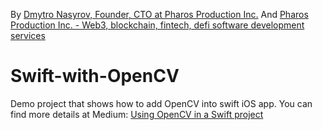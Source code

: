 By [Dmytro Nasyrov, Founder, CTO at Pharos Production Inc.](https://www.linkedin.com/in/dmytronasyrov/)
And [Pharos Production Inc. - Web3, blockchain, fintech, defi software development services](https://pharosproduction.com)

# Swift-with-OpenCV
Demo project that shows how to add OpenCV into swift iOS app. You can find more details at Medium:
[Using OpenCV in a Swift project](https://medium.com/pharos-production/using-opencv-in-a-swift-project-679868e1b798)
